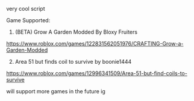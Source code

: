 very cool script

Game Supported:

1. (BETA) Grow A Garden Modded By Bloxy Fruiters

https://www.roblox.com/games/122831562051976/CRAFTING-Grow-a-Garden-Modded

2. Area 51 but finds coil to survive by boonie1444

https://www.roblox.com/games/12996341509/Area-51-but-find-coils-to-survive

will support more games in the future ig
